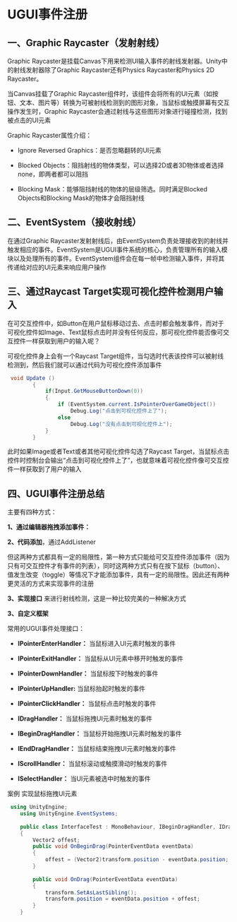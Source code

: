 # UGUI事件注册

## 一、Graphic Raycaster（发射射线）

Graphic Raycaster是挂载Canvas下用来检测UI输入事件的射线发射器。Unity中的射线发射器除了Graphic Raycaster还有Physics Raycaster和Physics 2D Raycaster。

当Canvas挂载了Graphic Raycaster组件时，该组件会将所有的UI元素（如按钮、文本、图片等）转换为可被射线检测到的图形对象，当鼠标或触摸屏幕有交互操作发生时，Graphic Raycaster会通过射线与这些图形对象进行碰撞检测，找到被点击的UI元素

Graphic Raycaster属性介绍：

- Ignore Reversed Graphics：是否忽略翻转的UI元素

- Blocked Objects：阻挡射线的物体类型，可以选择2D或者3D物体或者选择none，即两者都可以阻挡

- Blocking Mask：能够阻挡射线的物体的层级筛选。同时满足Blocked Objects和Blocking Mask的物体才会阻挡射线

## 二、EventSystem（接收射线）

在通过Graphic Raycaster发射射线后，由EventSystem负责处理接收到的射线并触发相应的事件。EventSystem是UGUI事件系统的核心，负责管理所有的输入模块以及处理所有的事件。EventSystem组件会在每一帧中检测输入事件，并将其传递给对应的UI元素来响应用户操作

## 三、通过Raycast Target实现可视化控件检测用户输入

在可交互控件中，如Button在用户鼠标移动过去、点击时都会触发事件，而对于可视化控件如Image、Text鼠标点击时并没有任何反应，那可视化控件能否像可交互控件一样获取到用户的输入呢？

可视化控件身上会有一个Raycast Target组件，当勾选时代表该控件可以被射线检测到，然后我们就可以通过代码为可视化控件添加事件

```c#
 void Update ()
        {
            if(Input.GetMouseButtonDown(0))
            {
                if (EventSystem.current.IsPointerOverGameObject())
                    Debug.Log("点击到可视化控件上了");
                else
                    Debug.Log("没有点击到可视化控件上");
            }
        }
```

此时如果Image或者Text或者其他可视化控件勾选了Raycast Target，当鼠标点击控件时控制台会输出“点击到可视化控件上了”，也就意味着可视化控件像可交互控件一样获取到了用户的输入

## 四、UGUI事件注册总结

主要有四种方式：

**1、通过编辑器拖拽添加事件：**

**2、代码添加**，通过AddListener

但这两种方式都具有一定的局限性，第一种方式只能给可交互控件添加事件（因为只有可交互控件才有事件的列表），同时这两种方式只有在按下鼠标（button）、值发生改变（toggle）等情况下才能添加事件，具有一定的局限性。因此还有两种更灵活的方式来实现事件的注册

**3、实现接口** 来进行射线检测，这是一种比较完美的一种解决方式

**3、自定义框架**

常用的UGUI事件处理接口：

- **IPointerEnterHandler：** 当鼠标进入UI元素时触发的事件

- **IPointerExitHandler：** 当鼠标从UI元素中移开时触发的事件

- **IPointerDownHandler：** 当鼠标按下时触发的事件

- **IPointerUpHandler:** 当鼠标抬起时触发的事件

- **IPointerClickHandler：** 当鼠标点击时触发的事件

- **IDragHandler：** 当鼠标拖拽UI元素时触发的事件

- **IBeginDragHandler：** 当鼠标开始拖拽UI元素时触发的事件

- **IEndDragHandler：** 当鼠标结束拖拽UI元素时触发的事件

- **IScrollHandler：** 当鼠标滚动或触摸滑动时触发的事件

- **ISelectHandler：** 当UI元素被选中时触发的事件

案例 实现鼠标拖拽UI元素

```c#
 using UnityEngine;
    using UnityEngine.EventSystems;
    
    public class InterfaceTest : MonoBehaviour, IBeginDragHandler, IDragHandler
    {
        Vector2 offest;
        public void OnBeginDrag(PointerEventData eventData)
        {
            offest = (Vector2)transform.position - eventData.position;
        }
    
        public void OnDrag(PointerEventData eventData)
        {
            transform.SetAsLastSibling();
            transform.position = eventData.position + offest;
        }
    }
```
